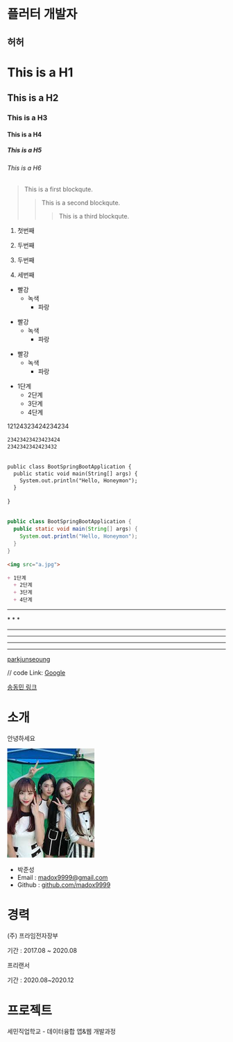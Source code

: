 플러터 개발자
=============
허허
-------------
# This is a H1
## This is a H2
### This is a H3
#### This is a H4
##### This is a H5
###### This is a H6

> This is a first blockqute.
>	> This is a second blockqute.
>	>	> This is a third blockqute.

1. 첫번째
1. 두번째


2. 두번째
3. 세번째

* 빨강
   * 녹색
      * 파랑

+ 빨강
  + 녹색
    + 파랑

- 빨강
  - 녹색
    - 파랑

+ 1단계
  + 2단계
  + 3단계
  + 4단계


12124323424234234

    23423423423423424
    2342342342423432

<pre>
<code>
public class BootSpringBootApplication {
  public static void main(String[] args) {
    System.out.println("Hello, Honeymon");
  }

}
</code>
</pre>

```java
public class BootSpringBootApplication {
  public static void main(String[] args) {
    System.out.println("Hello, Honeymon");
  }
}
```

```html
<img src="a.jpg">
```


```markdown
+ 1단계
  + 2단계
  + 3단계
  + 4단계
```
<hr/>
* * *

***

*****

- - -

---------------------------------------

[parkjunseoung][id]

[id]: https://github.com/ParkJunSoung/MadOX99 "눌러봐"

// code
Link: [Google][googlelink]

[googlelink]: https://google.com "Go google"

[송동민 링크](https://naver.com "네이버")
# 소개

안녕하세요 

<img src="a.jpg"> 

* 박준성
* Email : madox9999@gmail.com
* Github : [github.com/madox9999](https://github.com/madox9999)


# 경력


(주) 프라임전자장부 


기간 : 2017.08 ~ 2020.08 




프리랜서 


기간 : 2020.08~2020.12 


# 프로젝트

세민직업학교 - 데이터융합 앱&웹 개발과정 

















